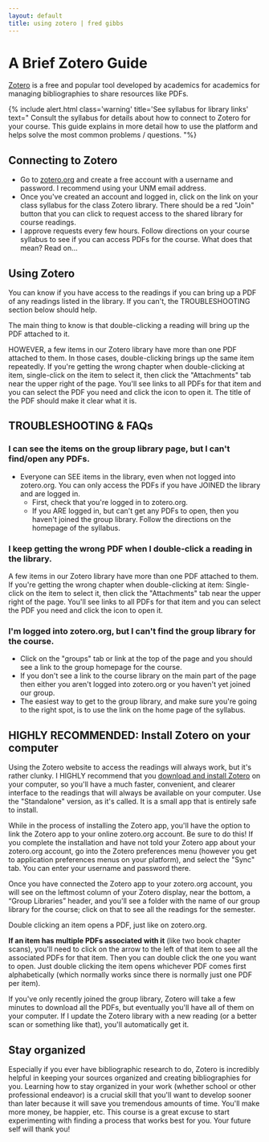 ```yaml
---
layout: default
title: using zotero | fred gibbs  
---
```


# A Brief Zotero Guide

[Zotero](http://zotero.org) is a free and popular tool developed by academics for academics for managing bibliographies to share resources like PDFs.

{% include alert.html class='warning' title='See syllabus for library links' text="
Consult the syllabus for details about how to connect to Zotero for your course. This guide explains in more detail how to use the platform and helps solve the most common problems / questions.
"%}

## Connecting to Zotero
- Go to [zotero.org](http://zotero.org) and create a free account with a username and password. I recommend using your UNM email address.
- Once you've created an account and logged in, click on the link on your class syllabus for the class Zotero library. There should be a red "Join" button that you can click to request access to the shared library for course readings.
- I approve requests every few hours. Follow directions on your course syllabus to see if you can access PDFs for the course. What does that mean? Read on...


## Using Zotero
You can know if you have access to the readings if you can bring up a PDF of any readings listed in the library. If you can't, the TROUBLESHOOTING section below should help.

The main thing to know is that double-clicking a reading will bring up the PDF attached to it.

HOWEVER, a few items in our Zotero library have more than one PDF attached to them. In those cases, double-clicking brings up the same item repeatedly. If you're getting the wrong chapter when double-clicking at item, single-click on the item to select it, then click the "Attachments" tab near the upper right of the page. You'll see links to all PDFs for that item and you can select the PDF you need and click the icon to open it. The title of the PDF should make it clear what it is.



## TROUBLESHOOTING & FAQs

### I can see the items on the group library page, but I can't find/open any PDFs.
- Everyone can SEE items in the library, even when not logged into zotero.org. You can only access the PDFs if you have JOINED the library and are logged in.
  - First, check that you're logged in to zotero.org.
  - If you ARE logged in, but can't get any PDFs to open, then you haven't joined the group library. Follow the directions on the homepage of the syllabus.

### I keep getting the wrong PDF when I double-click a reading in the library.
A few items in our Zotero library have more than one PDF attached to them. If you're getting the wrong chapter when double-clicking at item: Single-click on the item to select it, then click the "Attachments" tab near the upper right of the page. You'll see links to all PDFs for that item and you can select the PDF you need and click the icon to open it.

### I'm logged into zotero.org, but I can't find the group library for the course.
- Click on the "groups" tab or link at the top of the page and you should see a link to the group homepage for the course.
- If you don't see a link to the course library on the main part of the page then either you aren't logged into zotero.org or you haven't yet joined our group.
- The easiest way to get to the group library, and make sure you're going to the right spot, is to use the link on the home page of the syllabus.


## HIGHLY RECOMMENDED: Install Zotero on your computer
Using the Zotero website to access the readings will always work, but it's rather clunky. I HIGHLY recommend that you [download and install Zotero](https://www.zotero.org/download/) on your computer, so you'll have a much faster, convenient, and clearer interface to the readings that will always be available on your computer. Use the "Standalone" version, as it's called. It is a small app that is entirely safe to install.

While in the process of installing the Zotero app, you'll have the option to link the Zotero app to your online zotero.org account. Be sure to do this! If you complete the installation and have not told your Zotero app about your zotero.org account, go into the Zotero preferences menu (however you get to application preferences menus on your platform), and select the "Sync" tab. You can enter your username and password there.

Once you have connected the Zotero app to your zotero.org account, you will see on the leftmost column of your Zotero display, near the bottom, a “Group Libraries” header, and you'll see a  folder with the name of our group library for the course; click on that to see all the readings for the semester.

Double clicking an item opens a PDF, just like on zotero.org.

**If an item has multiple PDFs associated with it** (like two book chapter scans), you'll need to click on the arrow to the left of that item to see all the associated PDFs for that item. Then you can double click the one you want to open. Just double clicking the item opens whichever PDF comes first alphabetically (which normally works since there is normally just one PDF per item).

If you've only recently joined the group library, Zotero will take a few minutes to download all the PDFs, but eventually you'll have all of them on your computer. If I update the Zotero library with a new reading (or a better scan or something like that), you'll automatically get it.


## Stay organized
Especially if you ever have bibliographic research to do, Zotero is incredibly helpful in keeping your sources organized and creating bibliographies for you. Learning how to stay organized in your work (whether school or other professional endeavor) is a crucial skill that you'll want to develop sooner than later because it will save you tremendous amounts of time. You'll make more money, be happier, etc. This course is a great excuse to start experimenting with finding a process that works best for you. Your future self will thank you!
